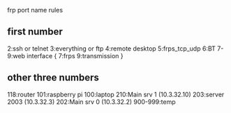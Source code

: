 frp port name rules
## first number ##
2:ssh or telnet
3:everything or ftp
4:remote desktop
5:frps_tcp_udp
6:BT
7-9:web interface
{
	7:frps
	9:transmission
}
## other three numbers ##
118:router
101:raspberry pi
100:laptop
210:Main srv 1 (10.3.32.10)
203:server 2003 (10.3.32.3)
202:Main srv 0 (10.3.32.2)
900-999:temp